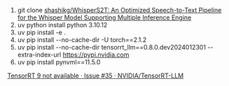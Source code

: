 1. git clone [shashikg/WhisperS2T: An Optimized Speech-to-Text Pipeline for the Whisper Model Supporting Multiple Inference Engine](https://github.com/shashikg/WhisperS2T/tree/main)
2. uv python install python 3.10.12
3. uv pip install -e .
4. uv pip install  --no-cache-dir -U torch==2.1.2
5. uv pip install --no-cache-dir tensorrt_llm==0.8.0.dev2024012301 --extra-index-url https://pypi.nvidia.com
6. uv pip install pynvml==11.5.0 

[TensorRT 9 not available · Issue #35 · NVIDIA/TensorRT-LLM](https://github.com/NVIDIA/TensorRT-LLM/issues/35)